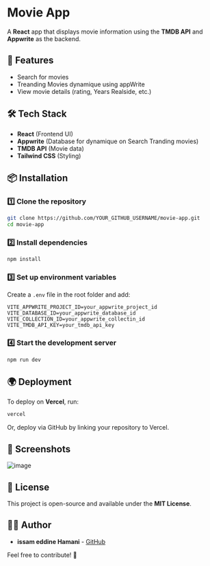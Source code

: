 # Movie App

A **React** app that displays movie information using the **TMDB API** and **Appwrite** as the backend.

## 🚀 Features
- Search for movies
- Treanding Movies dynamique using appWrite
- View movie details (rating, Years Realside, etc.)

## 🛠️ Tech Stack
- **React** (Frontend UI)
- **Appwrite** (Database for dynamique on Search Tranding movies)
- **TMDB API** (Movie data)
- **Tailwind CSS** (Styling)

## 📦 Installation

### 1️⃣ Clone the repository
```sh
git clone https://github.com/YOUR_GITHUB_USERNAME/movie-app.git
cd movie-app
```

### 2️⃣ Install dependencies
```sh
npm install
```

### 3️⃣ Set up environment variables
Create a `.env` file in the root folder and add:
```env
VITE_APPWRITE_PROJECT_ID=your_appwrite_project_id
VITE_DATABASE_ID=your_appwrite_database_id
VITE_COLLECTION_ID=your_appwrite_collectin_id
VITE_TMDB_API_KEY=your_tmdb_api_key
```

### 4️⃣ Start the development server
```sh
npm run dev
```

## 🌍 Deployment
To deploy on **Vercel**, run:
```sh
vercel
```
Or, deploy via GitHub by linking your repository to Vercel.

## 📸 Screenshots
![image](https://github.com/user-attachments/assets/aa0635c4-db9f-4724-803b-2074d5b09600)


## 📜 License
This project is open-source and available under the **MIT License**.

## 👨‍💻 Author
- **issam eddine Hamani** - [GitHub](https://github.com/YOUR_GITHUB_USERNAME)

Feel free to contribute! 🚀



